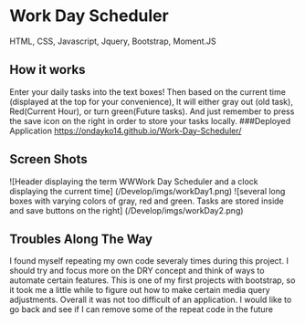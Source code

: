 # Work Day Scheduler
HTML, CSS, Javascript, Jquery, Bootstrap, Moment.JS

## How it works
Enter your daily tasks into the text boxes! Then based on the current time (displayed at the top for your convenience), It will either gray out (old task), Red(Current Hour), or turn green(Future tasks). And just remember to press the save icon on the right in order to store your tasks locally.
###Deployed Application https://ondayko14.github.io/Work-Day-Scheduler/

## Screen Shots
![Header displaying the term WWWork Day Scheduler and a clock displaying the current time] (/Develop/imgs/workDay1.png)
![several long boxes with varying colors of gray, red and green. Tasks are stored inside and save buttons on the right] (/Develop/imgs/workDay2.png)

## Troubles Along The Way
I found myself repeating my own code severaly times during this project. I should try and focus more on the DRY concept and think of ways to automate certain features. This is one of my first projects with bootstrap, so it took me a little while to figure out how to make certain media query adjustments. Overall it was not too difficult of an application. I would like to go back and see if I can remove some of the repeat code in the future
